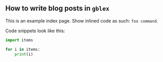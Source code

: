 ## How to write blog posts in `gblex`

This is an example index page.
Show inlined code as such: `foo command`.

Code snippets look like this:
```python
import items

for i in items:
    print(i)
```